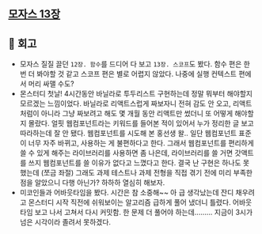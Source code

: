 ## [모자스 13장](https://www.notion.so/13-d744d2308cea412b870b5dbe91aa74f3)

## 🍿 회고

- 모자스 질질 끌던 `12장. 함수`를 드디어 다 보고 `13장. 스코프`도 봤다. 함수 편은 한 번 더 봐야할 것 같고 스코프 편은 별로 어렵지 않았다. 나중에 실행 컨텍스트 편에서 머리 싸맬 수도?
- 몬스터디 첫날! 4시간동안 바닐라로 투두리스트 구현하는데 정말 뭐부터 해야할지 모르겠는 느낌이었다. 바닐라로 리액트스럽게 짜보자니 전혀 감도 안 오고, 리액트처럼이 아니라 그냥 짜보려고 해도 몇 개월 동안 리액트만 썼더니 또 어떻게 해야할지 몰랐다. 얼핏 웹컴포넌트라는 키워드를 들어본 적이 있어서 누가 정리한 글 보고 따라하는데 잘 안 됐다. 웹컴포넌트를 시도해 본 홍선생 왈.. 일단 웹컴포넌트 표준이 너무 자주 바뀌고, 사용하는 게 불편하다고 한다. 그래서 웹컴포넌트를 편리하게 쓸 수 있게 해주는 라이브러리를 사용하면 좀 나은데, 라이브러리를 쓸 거면 갓액트를 쓰지 웹컴포넌트를 쓸 이유가 없다고 느꼈다고 한다.
결국 난 구현은 하나도 못 했는데 (쪼금 좌절) 그래도 과제 테스트나 과제 전형을 직접 겪기 전에 미리 부족한 점을 알았으니 다행 아닌가? 하하하 열심히 해보자.
- 미코인들과 어바웃타임을 봤다. 시간은 참 소중해~~ 아 급 생각났는데 잔디 채우려고 몬스터디 시작 직전에 쉬워보이는 알고리즘 급하게 풀어 냈더니 틀렸다. 어바웃타임 보고 나서 고쳐서 다시 커밋함. 한 문제 더 풀어야 하는데......... 지금이 3시가 넘은 시각이라 졸려서 못하겠다.
